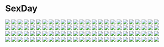 # SexDay
![](https://konachan.com/jpeg/1f1b01a3873261b62f214b9384f2294d/Konachan.com%20-%20139110%201_2_summer%20alcot%20blush%20game_cg%20school_uniform%20sesena_yau%20utashiro_kanami%20wink.jpg)
![](https://konachan.com/image/65b74957635da975e24a6d794a9fff4d/Konachan.com%20-%2058988%206u_%28eternal_land%29%20blue_hair%20crying%20flowers%20headband%20katana%20konpaku_youmu%20myon%20red_eyes%20short_hair%20sword%20touhou%20weapon.jpg)
![](https://konachan.com/jpeg/e9205189afd51bb3483f57b86d76c841/Konachan.com%20-%20238631%20albedo%20black_hair%20breasts%20cleavage%20demon%20dress%20feathers%20gloves%20horns%20long_hair%20overlord%20saraki%20signed%20wings%20yellow_eyes.jpg)
![](https://konachan.com/image/d6e20ce37e7f0de560fd8e534f4e51c1/Konachan.com%20-%20220099%20ass%20bed%20jpeg_artifacts%20original%20panties%20purple_hair%20sideboob%20thighhighs%20topless%20tsukumiya_amane%20underwear%20yellow_eyes.jpg)
![](https://konachan.com/jpeg/d521f4d5a8db634ed56d1650fa091cb3/Konachan.com%20-%20253415%20animal%20aqua_eyes%20blush%20bow%20candy%20cat%20demon%20halloween%20hat%20horns%20lollipop%20moon%20night%20pumpkin%20saruei%20sky%20stars%20tail%20watermark%20weapon%20wings%20witch_hat.jpg)
![](https://konachan.com/jpeg/10495337daa25c7c05d33e45655766b5/Konachan.com%20-%2036867%20brown%20itoshiki_nozomu%20kitsu_chiri%20sayonara_zetsubou_sensei%20vector.jpg)
![](https://konachan.com/jpeg/60ae30ed709362ff1a72703a35522402/Konachan.com%20-%2089286%20animal%20blonde_hair%20christmas%20green_eyes%20original%20penguin.jpg)
![](https://konachan.com/jpeg/4a577d7920ec57f350c173d391e216d3/Konachan.com%20-%20251293%20arino_hiroshi%20blush%20breasts%20condom%20cropped%20imouto_sae_ireba_ii.%20kani_nayuta%20long_hair%20nipples%20no_bra%20white_hair.jpg)
![](https://konachan.com/image/a2c9369e7a19cf4718588928df5e556e/Konachan.com%20-%20188413%20black_hair%20blush%20breasts%20censored%20fellatio%20kurokami_kyonyuu_iinchou_no_chikan_saremakuri_nikki%20long_hair%20nipples%20nude%20penis%20shizuki_yuri.jpg)
![](https://konachan.com/image/867dd4420777c894147a37e0dffa7d93/Konachan.com%20-%2026511%20doll%20rozen_maiden%20suiseiseki.jpeg)
![](https://konachan.com/jpeg/60d3b4868332f08948fdffa5701c3068/Konachan.com%20-%20247614%20ass%20bra%20breasts%20brown_hair%20drink%20hewsack%20original%20pantyhose%20pink_eyes%20short_hair%20skirt%20underwear.jpg)
![](https://konachan.com/image/eca03609a4baaf4a92ba4566fb8fbb88/Konachan.com%20-%2080528%202girls%20animal_ears%20asobi_ni_iku_yo%21%20bikini%20breasts%20cleavage%20eris_%28asobi_ni_iku_yo%21%29%20kinjou_manami%20megami%20scan%20swimsuit.jpg)
![](https://konachan.com/image/a0f8ce91dcc12db17bfb384ca2d30e32/Konachan.com%20-%2061760%20animal%20black_hair%20blonde_hair%20brown_eyes%20brown_hair%20cat%20ibuki_mana%20ichinose_nagi%20kousaka_junpei%20mizuno_kaede%20nyamsas%20nyan_koi%21%20red_eyes%20skirt.jpg)
![](https://konachan.com/jpeg/eb5d777bed9f890e83fbe57aac7bdd95/Konachan.com%20-%20176531%20barefoot%20blush%20breasts%20cum%20gray_hair%20highschool_dxd%20lambda%20nipples%20nopan%20open_shirt%20pussy%20short_hair%20toujou_koneko%20uncensored%20white%20yellow_eyes.jpg)
![](https://konachan.com/jpeg/0ad6bc4521060e1eae228a2bf59ba1c1/Konachan.com%20-%20150624%20blonde_hair%20breasts%20cleavage%20dress%20flowers%20long_hair%20original%20tagme%20water.jpg)
![](https://konachan.com/image/fa7b069d0945d8760eac6e595cf2db24/Konachan.com%20-%20155762%20bicolored_eyes%20blue_hair%20clouds%20daiaru%20dress%20panties%20short_hair%20sky%20socks%20tatara_kogasa%20touhou%20umbrella%20underwear.jpg)
![](https://konachan.com/image/f05bf156e9ee720b4a146383e0fda324/Konachan.com%20-%20208345%20blonde_hair%20blue_eyes%20long_hair%20pointed_ears%20princess_zelda%20tamamon%20the_legend_of_zelda%20white.jpg)
![](https://konachan.com/image/1514de0929ae56e8d7dd12489281d135/Konachan.com%20-%20229004%20arsenixc%20building%20city%20drums%20instrument%20love_money_rock%27n%27roll%20music%20nobody%20piano%20realistic%20scenic%20vvcephei%20watermark.jpg)
![](https://konachan.com/image/42cb14edf8f3fc35e65af5f22921bac1/Konachan.com%20-%2077599%20black_hair%20brown_eyes%20durarara%21%21%20orihara_izaya%20vector%20watermark%20weapon.jpg)
![](https://konachan.com/image/11f19a565d07c830fd91f56f556184de/Konachan.com%20-%20223302%20demon%20fate_grand_order%20fate_%28series%29%20shuten_douji_%28fate%29%20watermark%20xyomouse.jpg)
![](https://konachan.com/jpeg/19b13023a3baf493f10a4f94c021516a/Konachan.com%20-%20232375%20animal%20animal_ears%20bird%20boots%20brown_eyes%20building%20foxgirl%20garter%20long_hair%20original%20ozshia_%28shia-ushio%29%20tail%20white_hair.jpg)
![](https://konachan.com/image/9d717b852c4ce072fe89cf57ffe84684/Konachan.com%20-%2080640%202girls%20asu_hare%20blonde_hair%20blood%20flandre_scarlet%20ponytail%20purple_hair%20red%20red_eyes%20remilia_scarlet%20short_hair%20touhou%20vampire%20wings.jpg)
![](https://konachan.com/image/2fc362a63b5965f8568ab958efbe8337/Konachan.com%20-%2028679%20anal%20blush%20censored%20chu_x_chu%20game_cg%20maid%20masturbation%20nopan%20pussy%20pussy_juice%20thighhighs%20unisonshift%20vibrator.jpg)
![](https://konachan.com/image/82bf65b008836c30b436a36bec79a78f/Konachan.com%20-%2048598%20ass%20censored%20dendrobium%20dildo%20nishieda%20pubic_hair%20pussy%20school_uniform%20thighhighs.jpg)
![](https://konachan.com/image/12833509b96bd24b07edd00c1f420c30/Konachan.com%20-%2022372%20brown_hair%20hat%20purple_eyes%20ribbons%20shigure_ama%20shuffle.jpg)
![](https://konachan.com/jpeg/2d025219259ff372841b716566bc1247/Konachan.com%20-%2095787%20anekano%20blue_eyes%20brown_eyes%20brown_hair%20chococo%20food%20game_cg%20ice_cream%20long_hair%20moo_%28umineko%29%20noyama_kaede%20noyama_ringo%20red_hair%20school_uniform%20wink.jpg)
![](https://konachan.com/image/1bbb8662da49149b986a2e87e925d5c0/Konachan.com%20-%20205038%20black_eyes%20blue_eyes%20brown_eyes%20brown_hair%20hat%20headphones%20long_hair%20male%20orange_eyes%20pokemon%20short_hair%20shorts%20snivy%20tepig%20torn_clothes%20wristwear.jpg)
![](https://konachan.com/image/4f2818edb484b9a8f0f71663149f2e91/Konachan.com%20-%20169138%20aqua_eyes%20aqua_hair%20boots%20bow%20chibi%20hatsune_miku%20long_hair%20melt_%28vocaloid%29%20non_fish%20orange%20scarf%20skirt%20socks%20thighhighs%20twintails%20vocaloid.jpg)
![](https://konachan.com/image/8a00702de9903683c124376d5854752c/Konachan.com%20-%20237591%202girls%20black_hair%20brown_eyes%20brown_hair%20gloves%20headband%20konno_yuuki%20long_hair%20pointed_ears%20red_eyes%20saraki%20signed%20sword%20weapon%20yuuki_asuna.jpg)
![](https://konachan.com/jpeg/34984351cdeaa71917d20c5ed452754f/Konachan.com%20-%20161248%20anus%20armor%20ass%20blonde_hair%20blue_eyes%20game_cg%20komori_kei%20long_hair%20panties%20pantyhose%20pussy%20pussy_juice%20uncensored%20underwear%20walkure_romanze.jpg)
![](https://konachan.com/image/b7f99cd45c794893bcc2fbf2784f5901/Konachan.com%20-%2047045%20car%20mechagirl%20nopan%20pussy%20realistic%20spread_legs%20tagme%20uncensored%20underboob.jpg)
![](https://konachan.com/image/46aac892faeb2f97d717f4d28c72816f/Konachan.com%20-%20259635%20amatsuki_michiru%20kiriyama_nao%20megami%20miyajima_naoki%20scan%20takunomi..jpg)
![](https://konachan.com/image/96d14becdac9ff3fc612143779385ba1/Konachan.com%20-%20142138%20all_male%20armor%20date_masamune%20katana%20male%20monochrome%20samurai%20sengoku_basara%20sword%20tet%20weapon.jpg)
![](https://konachan.com/image/bf8b2e8b2e875e9ad63457db567feaef/Konachan.com%20-%20197471%20blonde_hair%20collar%20golden_darkness%20hanshu%20horns%20long_hair%20moon%20night%20red_eyes%20signed%20to_love_ru%20to_love_ru_darkness%20wings.jpg)
![](https://konachan.com/jpeg/1834b0d837b961d7ab84f85f447b4fb4/Konachan.com%20-%20108305%20breasts%20cleavage%20fairy%20green_eyes%20maikaze_no_melt%20orange_hair%20thighhighs%20twintails%20wings.jpg)
![](https://konachan.com/image/7ea6db022cca6a57e7fc41a46fddd31f/Konachan.com%20-%2039721%20nabari_no_ou%20pink%20rokujou_miharu.jpg)
![](https://konachan.com/jpeg/2e519bd064b48cd197e3fa0a47f45bee/Konachan.com%20-%20238172%20brown_eyes%20cropped%20green_hair%20kagematsuri%20long_hair%20night%20original%20scarf%20school_uniform.jpg)
![](https://konachan.com/image/73cca4a0a06ed19673e88e1095e8c4cc/Konachan.com%20-%20130391%20animal_ears%20flowers%20inu_x_boku_ss%20japanese_clothes%20male%20miketsukami_soushi%20shirakiin_ririchiyo%20swimsuit%20tokiwa-hazy.jpg)
![](https://konachan.com/image/acb5c18577a5323950b2562d58c05f47/Konachan.com%20-%20197260%207th_dragon_2020%20animal%20aqua_hair%20bubbles%20fish%20hatsune_miku%20long_hair%20skirt%20stu_dts%20twintails%20underwater%20vocaloid%20water%20wristwear.jpg)
![](https://konachan.com/jpeg/bfd24b7d66b17ed4c1b41919fdf3906b/Konachan.com%20-%20292234%20atdan%20blonde_hair%20dress%20forest%20gloves%20instrument%20long_hair%20pink_eyes%20shian_%28synthv%29%20signed%20synthesizer_v%20thighhighs%20tree%20twintails%20zettai_ryouiki.jpg)
![](https://konachan.com/image/684536b0c557a948fbd0aefb3b728096/Konachan.com%20-%20270336%202girls%20ball%20bikini%20blue_hair%20blush%20clouds%20flat_chest%20king%27s_raid%20long_hair%20navel%20ponytail%20purple_hair%20ribbons%20shiooshichi%20sky%20swim_ring%20swimsuit%20water.jpg)
![](https://konachan.com/image/9fa7fd89796e78a30179f25276b27f26/Konachan.com%20-%2042601%20butterfly%20dress%20popsicle%20remilia_scarlet%20takahero%20touhou%20vampire%20wings.jpg)
![](https://konachan.com/image/700c77cb0b3d47c66099778db484680f/Konachan.com%20-%20285808%20animal_ears%20anthropomorphism%20bsue%20catgirl%20girls_frontline%20p90_%28girls_frontline%29%20signed%20sunglasses%20tail%20thighhighs%20torn_clothes.jpg)
![](https://konachan.com/jpeg/71824cabb001cf8ac75bc5b0bfec2322/Konachan.com%20-%20204029%20anthropomorphism%20breasts%20kantai_collection%20kyuchan%20nipples%20souryuu_%28kancolle%29%20torn_clothes%20wink.jpg)
![](https://konachan.com/image/9a12a5b41b0bf2cbbae287f2ea8c14d7/Konachan.com%20-%208234%20aquaplus%20kousaka_tamaki%20leaf%20popsicle%20to_heart%20to_heart_2.jpg)
![](https://konachan.com/image/ce1ec5acecbcda3fc0ba9c44c93e8777/Konachan.com%20-%2095484%20akatsuki_ikki%20aqua_hair%20blue_eyes%20clouds%20hatsune_miku%20landscape%20long_hair%20scenic%20school_uniform%20sky%20thighhighs%20twintails%20vocaloid.jpg)
![](https://konachan.com/image/be5ef13db53c20f8c277af58de48c5e4/Konachan.com%20-%20150513%20armor%20breasts%20capura_lin%20cleavage%20jpeg_artifacts%20long_hair%20original%20pink_eyes%20sword%20weapon.jpg)
![](https://konachan.com/image/7aa93d177e09bd8a9e669794e24ed0ee/Konachan.com%20-%20231696%20all_male%20animal_ears%20black_hair%20catboy%20fang%20gloves%20gokotai%20gray_hair%20long_hair%20male%20ponytail%20purple_eyes%20short_hair%20shorts%20suit%20tie%20white%20yellow_eyes.jpg)
![](https://konachan.com/jpeg/ad39e7d5ff0c3161f564148341d0dfac/Konachan.com%20-%20245917%20animal%20black_eyes%20blonde_hair%20brown_hair%20flowers%20goggles%20grass%20gray_eyes%20gray_hair%20hat%20long_hair%20original%20short_hair%20tonito%20wings.jpg)
![](https://konachan.com/jpeg/1211b83c4e7fe47101534a5b8034ee92/Konachan.com%20-%20158750%20animal%20bird%20food%20game_cg%20grass%20lass%20purple_hair%20school_uniform%20shoujo_shiniki_shoujo_tengoku%20takagi_sana%20yellow_eyes%20youta.jpg)
![](https://konachan.com/jpeg/e97070ff77d630bd6413f99071482ade/Konachan.com%20-%2030859%20fuura_kafuka%20sayonara_zetsubou_sensei.jpg)
![](https://konachan.com/jpeg/df9e51d9f3246bcd20c3cf3c1c0e876d/Konachan.com%20-%20186272%20bra%20game_cg%20green_eyes%20iizuki_tasuku%20long_hair%20night%20panties%20red_hair%20school_uniform%20see_through%20skirt%20tie%20underwear%20water%20wet%20yukimura_touko.jpg)
![](https://konachan.com/image/67e5eb5cff38e5722728a5b8b66573de/Konachan.com%20-%2075565%20angel_beats%21%20blonde_hair%20brown_eyes%20loli%20long_hair%20pantyhose%20school_uniform%20skirt%20twintails%20yusa.jpg)
![](https://konachan.com/image/fa0f334db7c442cf0eac594ebddecc10/Konachan.com%20-%20271643%20ass%20barefoot%20beach%20bikini%20black_hair%20blue_eyes%20blush%20brown_eyes%20brown_hair%20clouds%20haruue_eri%20saten_ruiko%20short_hair%20sky%20swimsuit%20uiharu_kazari%20water.jpg)
![](https://konachan.com/jpeg/e49cda6b202ab09e3b4ef0da8191900f/Konachan.com%20-%20253059%20blush%20breasts%20dark_skin%20game_cg%20gray_eyes%20long_hair%20male%20panties%20penis%20pussy%20red_hair%20sex%20uncensored%20underwear%20wanaca%20winged_cloud.jpg)
![](https://konachan.com/image/ea520ed0a1c59f4cfdb7f39be805f129/Konachan.com%20-%2026290%20long_hair%20petals%20tagme.jpeg)
![](https://konachan.com/image/44c7a1577c86f03aa302a0cc987d5bf3/Konachan.com%20-%20276653%202girls%20animal_ears%20black_hair%20blush%20braids%20breast_hold%20breasts%20brown_eyes%20heles%20long_hair%20navel%20nipples%20ponytail%20see_through%20white_hair.jpg)
![](https://konachan.com/image/415a1f77062b184782228862a7293e0e/Konachan.com%20-%2016199%20black_hair%20happiness%20kneehighs%20long_hair%20purple_eyes%20school_uniform%20takamine_koyuki.jpg)
![](https://konachan.com/image/9146e22d7fcc826c8d2164fd40e8daed/Konachan.com%20-%2096846%203rd_eye%20alice_%28bloody_rondo%29%20bed%20bloody_rondo%20game_cg%20goth-loli%20lolita_fashion%20long_hair%20pink_hair%20sakaki_maki%20yellow_eyes.jpg)
![](https://konachan.com/jpeg/7616fda6356c1c1a8415b0bed4abda12/Konachan.com%20-%20154091%20animal%20dress%20fi-san%20flowers%20long_hair%20mask%20original%20purple_eyes%20purple_hair%20rose%20skull%20stars.jpg)
![](https://konachan.com/jpeg/14acb24e070a4765c9e40d943a3d91ef/Konachan.com%20-%2054228%20bandaid%20nanao_naru%20panties%20striped_panties%20thighhighs%20twintails%20underwear.jpg)
![](https://konachan.com/image/164f53479ee375f4c7a208ca17ea1a4b/Konachan.com%20-%20240726%20blush%20braids%20breasts%20brown_eyes%20brown_hair%20idolmaster%20idolmaster_cinderella_girls%20long_hair%20natsuya%20school_swimsuit%20shimamura_uzuki%20swimsuit.jpg)
![](https://konachan.com/jpeg/00a57295e4a09b01e3702cbf51c1830a/Konachan.com%20-%20100507%202girls%20bow%20charlotte_%28mahou_shoujo_madoka_magica%29%20dress%20food%20fruit%20mahou_shoujo_madoka_magica%20moemoe3345%20strawberry%20tail.jpg)
![](https://konachan.com/image/8d3780026e5927fd165fe93d88bd998a/Konachan.com%20-%2098863%20mahou_shoujo_madoka_magica%20sakura_kyouko.jpg)
![](https://konachan.com/jpeg/465ab79cd87f0efd6718de9daae0adc8/Konachan.com%20-%20176329%20anus%20bed%20bell%20blonde_hair%20blue_eyes%20blush%20breasts%20game_cg%20hulotte%20long_hair%20navel%20nipples%20open_shirt%20pussy%20thighhighs%20uncensored%20underwear.jpg)
![](https://konachan.com/image/ace5dc4372360e0b9fd0b45536b0922f/Konachan.com%20-%2016465%20hiiragi_kagami%20hiiragi_tsukasa%20izumi_konata%20lucky_star%20takara_miyuki.jpg)
![](https://konachan.com/jpeg/2724c7a977dac05dd21a96aaafd6a0fb/Konachan.com%20-%20209326%20anthropomorphism%20asatsuki_sora%20breasts%20brown_hair%20dark_skin%20halloween%20kantai_collection%20libeccio_%28kancolle%29%20long_hair%20nipples%20no_bra%20twintails%20white.jpg)
![](https://konachan.com/jpeg/55dfd4d618232a4d00a9ef0ac5c1baa7/Konachan.com%20-%20300837%20bed%20bell%20catgirl%20collar%20flowers%20idolmaster%20idolmaster_cinderella_girls%20kyou_hotaru%20maekawa_miku%20rose.jpg)
![](https://konachan.com/jpeg/9fb4d994ac5876a66e694c1146a538ef/Konachan.com%20-%20281722%20blonde_hair%20brown_eyes%20brown_hair%20close%20heart%20hoodie%20hori_yuuko%20idolmaster%20loli%20long_hair%20ponytail%20purple_hair%20red_eyes%20short_hair%20twintails.jpg)
![](https://konachan.com/image/7c02bcba961d17d8a4d5ee7dae19f80c/Konachan.com%20-%20102235%20black_hair%20dragon%20fuji_choko%20japanese_clothes%20original%20red_eyes%20water.jpg)
![](https://konachan.com/image/21727deb6fb206b3e86794ba5cf7b9fd/Konachan.com%20-%20168935%20barefoot%20brown_hair%20ilolamai%20jpeg_artifacts%20long_hair%20original%20stairs%20tiara%20yellow_eyes.jpg)
![](https://konachan.com/image/95185ce498b1e7aac24c6bd20c339799/Konachan.com%20-%2021052%20demonbane%20deus_machina_demonbane%20ennea.jpg)
![](https://konachan.com/image/5f6655eb5edbaeae3dd00e03f693070a/Konachan.com%20-%20214969%20blue_hair%20boots%20chinese_clothes%20gloves%20kneehighs%20long_hair%20love_live%21_school_idol_project%20navel%20skirt%20sonoda_umi%20wristwear%20yellow_eyes%20zetlice.jpg)
![](https://konachan.com/image/54f8968a831ad2897257ec4f0c176859/Konachan.com%20-%2052240%20animal_ears%20foxgirl%20game_cg%20loli%20rindou_ruri%20tail%20tenshinranman%20yuzusoft.jpg)
![](https://konachan.com/image/c4b70371391bb8b9c005fa06545cf9c6/Konachan.com%20-%20126233%20bow%20final_fantasy%20final_fantasy_xiii%20final_fantasy_xiii-2%20noel_kreiss%20serah_farron%20sword%20thighhighs%20weapon.jpg)
![](https://konachan.com/image/ccee4c6b6177780dbcbb5df50fad94a6/Konachan.com%20-%20173703%20apple%20armor%20bebe1999%20brown_eyes%20brown_hair%20cape%20dark%20feathers%20food%20fruit%20gloves%20headdress%20long_hair%20male%20original%20pointed_ears%20ponytail%20tail%20tree.jpg)
![](https://konachan.com/image/84e16df400267e83ad308a43264025ab/Konachan.com%20-%2032773%20tagme.jpg)
![](https://konachan.com/image/d310b5c01342fe66961a5a722f073930/Konachan.com%20-%20165998%20blonde_hair%20breasts%20flandre_scarlet%20flowers%20garter_belt%20hat%20nipples%20nude%20pubic_hair%20red_eyes%20rose%20skull%20stockings%20thighhighs%20touhou%20vampire.jpg)
![](https://konachan.com/image/9ab7df90af1b9762dedf15c9114236fa/Konachan.com%20-%20292921%20azur_lane%20blonde_hair%20breasts%20cape%20gloves%20gray_hair%20loli%20long_hair%20no_bra%20red_eyes%20short_hair%20sideboob%20tetsubuta%20thighhighs%20uniform%20water%20weapon.jpg)
![](https://konachan.com/jpeg/a47e7c25cb78dc62048f3996a20b5691/Konachan.com%20-%20134557%20blue_eyes%20debonosu%20game_cg%20hanachiru_miyako_to_ryuu_no_miko%20japanese_clothes%20long_hair%20miko%20yamamoto_kazue.jpg)
![](https://konachan.com/image/ed5950d99d4290d4d03face11526f95d/Konachan.com%20-%20200640%20ais_wallenstein%20bell_cranel%20blonde_hair%20elbow_gloves%20gloves%20knife%20logo%20long_hair%20male%20navel%20red_eyes%20short_hair%20sunset%20weapon%20white_hair%20yellow_eyes.jpg)
![](https://konachan.com/image/defc7f11414ddb57f87bd68c333204aa/Konachan.com%20-%20183578%20blue_eyes%20briska%20brown_hair%20elbow_gloves%20gloves%20haneoka_meimi%20hat%20kamikaze_kaitou_jeanne%20ponytail%20signed%20wand.jpg)
![](https://konachan.com/image/053554ddd17f34857e472a0d5cac2fa2/Konachan.com%20-%20169400%20black_hair%20blush%20bra%20candy%20food%20green_eyes%20hello_lady%21%20lollipop%20long_hair%20otonashi_saku%20panties%20saeki_hokuto%20skirt%20underwear%20undressing%20watermark.jpg)
![](https://konachan.com/jpeg/cf36db60e651677bc0edd460833606c8/Konachan.com%20-%206462%20aqua_eyes%20blue_hair%20narukaze_minamo%20school_uniform%20twintails%20wind%3A_a_breath_of_heart.jpg)
![](https://konachan.com/image/58c049edde4fcf04b040a34f340ad60e/Konachan.com%20-%2079997%20hatsune_miku%20twintails%20vocaloid.jpg)
![](https://konachan.com/image/5d782e8a231780a9e6b54505aea50451/Konachan.com%20-%20121723%20bikini%20blue_hair%20blush%20breasts%20brown_eyes%20cameltoe%20christmas%20cleavage%20futami_ami%20glasses%20gloves%20hat%20headband%20long_hair%20red_eyes%20santa_hat%20swimsuit.jpg)
![](https://konachan.com/jpeg/07d4dd0d433bb8d1e1b283150bbbd48a/Konachan.com%20-%20127076%20akinomiya_akane%20bikini%20breasts%20game_cg%20ichinose_kokoro%20ima_mo_itsuka_mo_faruna_runa%20kamiya_tomoe%20male%20nipples%20pink_hair%20swimsuit%20trap.jpg)
![](https://konachan.com/jpeg/68558dff4cd38d343bdbf38ba9733ffa/Konachan.com%20-%20149431%20ass%20cropped%20kaku-san-sei_million_arthur%20nil%20nude%20pink_hair%20red_eyes%20thighhighs%20wings.jpg)
![](https://konachan.com/image/27dca62001f772cd897b4bddb42aa51e/Konachan.com%20-%2097267%20aqua_hair%20hatsune_miku%20long_hair%20minusion%20scythe%20torn_clothes%20twintails%20vocaloid%20weapon.jpg)
![](https://konachan.com/image/5d1244fae79a303f802dde0f5f344ac3/Konachan.com%20-%2086315%20k-on%21%20nakano_azusa%20red%20school_uniform.jpg)
![](https://konachan.com/image/107de39c10f16954881253090605f3cc/Konachan.com%20-%20150144%20building%20city%20dress%20hat%20jpeg_artifacts%20long_hair%20patorishia%20rooftop%20touhou%20yakumo_yukari.jpg)
![](https://konachan.com/image/9afb7d7cd487440cf2c5ad7133cfb9be/Konachan.com%20-%20203021%202girls%20blue_eyes%20bondage%20breasts%20chain%20cropped%20elwing%20feathers%20garter%20headband%20headdress%20long_hair%20nipples%20nopan%20panties%20pussy%20red_eyes%20speh%20tears.jpg)
![](https://konachan.com/image/a96fd39786126fcec00f3b007474544b/Konachan.com%20-%2073168%20hatsune_miku%20twintails%20vocaloid.jpg)
![](https://konachan.com/jpeg/b400051c50dafd9195d942ae0b990c37/Konachan.com%20-%20274952%20animal_ears%20anthropomorphism%20clouds%20forest%20gray_hair%20kemono_friends%20moon%20ogata_tank%20scenic%20school_uniform%20short_hair%20signed%20skirt%20sky%20tree%20wings.jpg)
![](https://konachan.com/image/0658b4e76cd2a9cf84e0b43ac8bd8f48/Konachan.com%20-%20100225%20aircraft%20artemis_blue%20asami_asami%20bicycle%20brown_hair%20calendar%20tagme%20tajima_haru.jpg)
![](https://konachan.com/image/7fa62bd83f566d362053d4e8d6c7eadb/Konachan.com%20-%20136075%20autumn%20black_hair%20breasts%20cum%20leaves%20nipples%20no_bra%20original%20penis%20pubic_hair%20pussy%20sex%20shirt_lift%20thighhighs%20uncensored%20urushihara_satoshi.jpg)
![](https://konachan.com/jpeg/7048518da39823b53cb14524af3011a7/Konachan.com%20-%20201296%202girls%20blush%20brown_eyes%20brown_hair%20kneehighs%20nisekoi%20onamae_kun%20onodera_haru%20onodera_kosaki%20paper%20school_uniform%20twintails.jpg)
![](https://konachan.com/image/bfd3fc5d8bb06e5182340d5e8bc56a23/Konachan.com%20-%2039458%20butterfly%20daniel%20momo_%28shinigami_no_ballad%29%20night%20shinigami_no_ballad%20white_hair.jpg)
![](https://konachan.com/image/c6dad4415dd531d9b3d84461027ac5f1/Konachan.com%20-%2015262%20all_male%20fujiwara_no_sai%20hikaru_no_go%20male%20shindou_hikaru.jpg)
![](https://konachan.com/image/e042a3d5b5da7d28420e0b0f7e569899/Konachan.com%20-%20190191%20animal_ears%20black_hair%20cherry_blossoms%20flowers%20glasses%20green_eyes%20katana%20kikivi%20long_hair%20pantyhose%20petals%20phantasy_star%20scarf%20skirt%20sword%20weapon.jpg)
